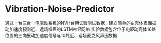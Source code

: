 # Vibration-Noise-Predictor
通过一台三合一电驱动系统的NVH台架试验测试数据，建立简单的由壳体表面振动加速度预测近、远场噪声的LSTM神经网络
实验数据包含位于电驱动壳体16处位置的三向振动加速度信号与10处近、远场麦克风声压数据

